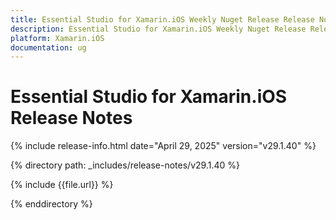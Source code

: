 ```yaml
---
title: Essential Studio for Xamarin.iOS Weekly Nuget Release Release Notes  
description: Essential Studio for Xamarin.iOS Weekly Nuget Release Release Notes  
platform: Xamarin.iOS
documentation: ug
---
```


# Essential Studio for Xamarin.iOS  Release Notes  

{% include release-info.html date="April 29, 2025"  version="v29.1.40" %} 

{% directory path: _includes/release-notes/v29.1.40 %}

{% include {{file.url}} %}

{% enddirectory %}